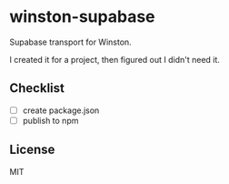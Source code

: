 # winston-supabase

Supabase transport for Winston.

I created it for a project, then figured out I didn't need it.

## Checklist

- [ ] create package.json
- [ ] publish to npm

## License

MIT
